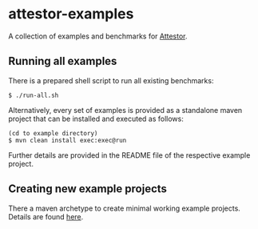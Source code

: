 # attestor-examples
A collection of examples and benchmarks for [Attestor](https://github.com/moves-rwth/attestor).

## Running all examples

There is a prepared shell script to run all existing benchmarks:

    $ ./run-all.sh

Alternatively, every set of examples is provided as a standalone maven project
that can be installed and executed as follows:

    (cd to example directory)
    $ mvn clean install exec:exec@run

Further details are provided in the README file of the respective example project.

## Creating new example projects

There a maven archetype to create minimal working example projects.
Details are found [here](https://github.com/moves-rwth/attestor-examples/tree/archetype).

